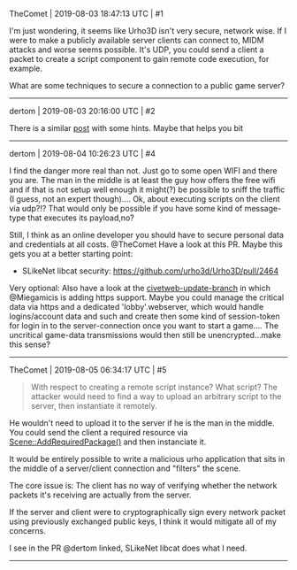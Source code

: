 TheComet | 2019-08-03 18:47:13 UTC | #1

I'm just wondering, it seems like Urho3D isn't very secure, network wise. If I were to make a publicly available server clients can connect to, MIDM attacks and worse seems possible. It's UDP, you could send a client a packet to create a script component to gain remote code execution, for example.

What are some techniques to secure a connection to a public game server?

-------------------------

dertom | 2019-08-03 20:16:00 UTC | #2

There is a similar [post](https://discourse.urho3d.io/t/slikenet-libcat-security/5300) with some hints. Maybe that helps you bit

-------------------------

dertom | 2019-08-04 10:26:23 UTC | #4

I find the danger more real than not. Just go to some open WIFI and there you are. The man in the middle is at least the guy how offers the free wifi and if that is not setup well enough it might(?) be possible to sniff the traffic (I guess, not an expert though)....
Ok, about executing scripts on the client via udp?!? That would only be possible if you have some kind of message-type that executes its payload,no? 

Still, I think as an online developer you should have to secure personal data and credentials at all costs. 
@TheComet Have a look at  this PR. Maybe this gets you at a better starting point: 
* SLikeNet libcat security: https://github.com/urho3d/Urho3D/pull/2464

Very optional:
Also have a look at the [civetweb-update-branch](https://github.com/urho3d/Urho3D/tree/civetweb-update) in which @Miegamicis is adding https support. Maybe you could manage the critical data via https and a dedicated 'lobby'.webserver, which would handle logins/account data and such and create then some kind of session-token for login in to the server-connection once you want to start a game.... The uncritical game-data transmissions would then still be unencrypted...make this sense?

-------------------------

TheComet | 2019-08-05 06:34:17 UTC | #5

> With respect to creating a remote script instance? What script? The attacker would need to find a way to upload an arbitrary script to the server, then instantiate it remotely.

He wouldn't need to upload it to the server if he is the man in the middle. You could send the client a required resource via [Scene::AddRequiredPackage()](https://urho3d.github.io/documentation/1.5/class_urho3_d_1_1_scene.html#adb229515c3873cb6dbafe3ac58ab2053) and then instanciate it.

It would be entirely possible to write a malicious urho application that sits in the middle of a server/client connection and "filters" the scene.

The core issue is: The client has no way of verifying whether the network packets it's receiving are actually from the server.

If the server and client were to cryptographically sign every network packet using previously exchanged public keys, I think it would mitigate all of my concerns.

I see in the PR @dertom linked, SLikeNet libcat does what I need.

-------------------------

